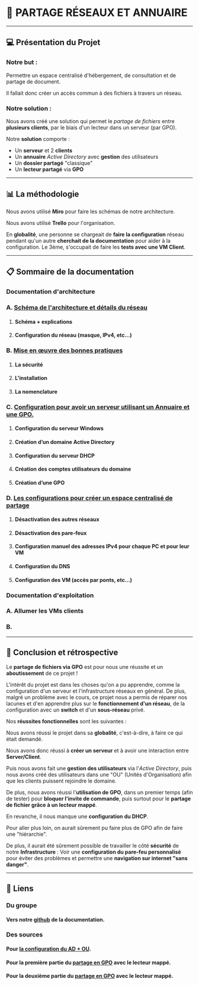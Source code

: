 # :file_folder: PARTAGE RÉSEAUX ET ANNUAIRE

--- 
## :computer: Présentation du Projet

### Notre but : 
Permettre un espace centralisé d'hébergement, de consultation et de partage de document.

Il fallait donc créer un accès commun à des fichiers à travers un réseau.

### Notre solution : 
Nous avons créé une solution qui permet le *partage de fichiers* entre **plusieurs clients**, par le biais d'un lecteur dans un serveur (par GPO).

Notre **solution** comporte :
- Un **serveur** et 2 **clients**
- Un **annuaire** *Active Directory* avec **gestion** des utilisateurs
- Un **dossier partagé** "classique"
- Un **lecteur partagé** via **GPO**

---

## :bar_chart: La méthodologie

Nous avons utilisé **Miro** pour faire les schémas de notre architecture.

Nous avons utilisé **Trello** pour l'organisation.

En **globalité**, une personne se chargeait de **faire la configuration** réseau pendant qu'un autre **cherchait de la documentation** pour aider à la configuration. Le 3ème, s'occupait de faire les **tests avec une VM Client**.

---

## :clipboard: Sommaire de la documentation

### **Documentation d'architecture**

### A. [Schéma de l'architecture et détails du réseau](https://github.com/Matteo-Grellier/Projet_Infrastructure/blob/main/doc-architecture.md#a---sch%C3%A9ma-de-larchitecture-et-d%C3%A9tails-du-r%C3%A9seau)

1. #### Schéma + explications

2. #### Configuration du réseau (masque, IPv4, etc...)

### B. [Mise en œuvre des bonnes pratiques]()

1. #### La sécurité

2. #### L'installation

3. #### La nomenclature


### C. [Configuration pour avoir un serveur utilisant un Annuaire et une GPO.](https://github.com/Matteo-Grellier/Projet_Infrastructure/blob/main/doc-architecture.md#c---configuration-pour-avoir-un-serveur-utilisant-un-annuaire-et-une-gpo)

1. #### Configuration du serveur Windows

2. #### Création d’un domaine Active Directory

3. #### Configuration du serveur DHCP

4. #### Création des comptes utilisateurs du domaine

5. #### Création d’une GPO


### D. [Les configurations pour créer un espace centralisé de partage](https://github.com/Matteo-Grellier/Projet_Infrastructure/blob/main/doc-architecture.md#d---les-configurations-pour-cr%C3%A9er-un-espace-centralis%C3%A9-de-partage-les-choses-%C3%A0-faire-avant-de-rejoindre-le-domaine)

1. #### Désactivation des autres réseaux

2. #### Désactivation des pare-feux

3. #### Configuration manuel des adresses IPv4 pour chaque PC et pour leur VM

4. #### Configuration du DNS

5. #### Configuration des VM (accès par ponts, etc…)


### Documentation d'exploitation

### A. Allumer les VMs clients

### B. 



--- 
## :triangular_flag_on_post: Conclusion et rétrospective



Le **partage de fichiers via GPO** est pour nous une réussite et un **aboutissement** de ce projet !

L'intérêt du projet est dans les choses qu'on a pu apprendre, comme la configuration d'un serveur et l'infrastructure réseaux en général. De plus, malgré un problème avec le cours, ce projet nous a permis de réparer nos lacunes et d'en apprendre plus sur le **fonctionnement d'un réseau**, de la configuration avec un **switch** et d'un **sous-réseau** privé.

Nos **réussites fonctionnelles** sont les suivantes :

Nous avons réussi le projet dans sa **globalité**, c'est-à-dire, à faire ce qui était demandé.

Nous avons donc réussi à **créer un serveur** et à avoir une interaction entre **Server/Client**.

Puis nous avons fait une **gestion des utilisateurs** via l'*Active Directory*, puis nous avons créé des utilisateurs dans une "OU" (Unités d'Organisation) afin que les clients puissent rejoindre le domaine.

De plus, nous avons réussi l'**utilisation de GPO**, dans un premier temps (afin de tester) pour **bloquer l'invite de commande**, puis surtout pour le **partage de fichier grâce à un lecteur mappé**.

En revanche, il nous manque une **configuration du DHCP**.

Pour aller plus loin, on aurait sûrement pu faire plus de GPO afin de faire une "hiérarchie".

De plus, il aurait été sûrement possible de travailler le côté **sécurité** de notre **Infrastructure** : Voir une **configuration du pare-feu personnalisé** pour éviter des problèmes et permettre une **navigation sur internet "sans danger"**.

---

## :link: Liens

### Du groupe

#### Vers notre [github](https://github.com/Matteo-Grellier/Projet_Infrastructure) de la documentation.

### Des sources

#### Pour [la configuration du AD + OU](https://www.windows8facile.fr/ws2016-creer-domaine-active-directory-dns-dhcp/).

#### Pour la première partie du [partage en GPO](https://www.pc2s.fr/dossier-partage-commun-aux-utilisateurs-dun-service-sur-serveur-ad/) avec le lecteur mappé.

#### Pour la deuxième partie du [partage en GPO](https://www.pc2s.fr/gpo-monter-un-lecteur-reseau-mappage/) avec le lecteur mappé.







